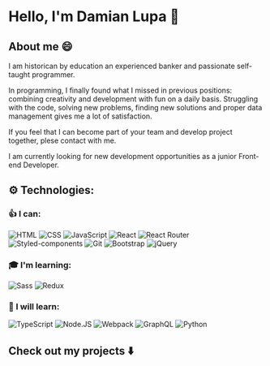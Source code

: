 # Hello, I'm Damian Lupa 👋

## About me 😄

I am historican by education an experienced banker and passionate self-taught programmer.

In programming, I finally found what I missed in previous positions: combining creativity and development with fun on a daily basis. Struggling with the code, solving new problems, finding new solutions and proper data management gives me a lot of satisfaction.

If you feel that I can become part of your team and develop project together, plese contact with me.

I am currently looking for new development opportunities as a junior Front-end Developer.

## :gear: Technologies:

### :+1: I can:

<img alt="HTML" src="https://img.shields.io/badge/HTML-orange?logo=html5&logoColor=white&style=flat"/>
<img alt="CSS" src="https://img.shields.io/badge/CSS-blue?logo=css3&style=flat"/>
<img alt="JavaScript" src="https://img.shields.io/badge/JavaScript-yellow?logo=javascript&logoColor=white&style=flat"/>
<img alt="React" src="https://img.shields.io/badge/React-00CCFF?logo=react&logoColor=white&style=flat"/>
<img alt="React Router" src="https://img.shields.io/badge/ReactRouter-black?logo=React-Router&logoColor=white&style=flat"/>
<img alt="Styled-components" src="https://img.shields.io/badge/StyledComponents-pink?logo=Styled-Components&logoColor=white&style=flat"/>
<img alt="Git" src="https://img.shields.io/badge/Git-red?logo=git&logoColor=white&style=flat"/>
<img alt="Bootstrap" src="https://img.shields.io/badge/Bootstrap-7952b3?logo=bootstrap&logoColor=white&style=flat"/>
<img alt="jQuery" src="https://img.shields.io/badge/jQuery-0769ad?logo=jquery&logoColor=white&style=flat"/>

### :mortar_board: I'm learning:

   <img alt='Sass' src="https://img.shields.io/badge/Sass-pink?logo=sass&logoColor=white&style=flat"/>
   <img alt="Redux" src="https://img.shields.io/badge/Redux-black?logo=redux&style=flat"/>

### :dart: I will learn:

<img alt="TypeScript" src="https://img.shields.io/badge/TypeScript-blue?logo=typescript&logoColor=white&style=flat"/>
<img alt='Node.JS' src="https://img.shields.io/badge/Node.JS-green?logo=node.js&logoColor=white&style=flat"/>
<img alt="Webpack" src="https://img.shields.io/badge/Webpack-blue?logo=webpack&logoColor=white&style=flat"/>    
<img alt='GraphQL' src="https://img.shields.io/badge/GraphQL-magenta?logo=graphql&logoColor=white&style=flat"/>
<img alt='Python' src="https://img.shields.io/badge/Python-3673a6?logo=python&logoColor=white&style=flat"/>

## Check out my projects :arrow_down:

